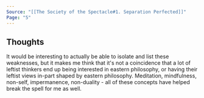 ```yaml
---
Source: "[[The Society of the Spectacle#1. Separation Perfected]]"
Page: "5"
---
```

## Thoughts
It would be interesting to actually be able to isolate and list these weaknesses, but it makes me think that it's not a coincidence that a lot of leftist thinkers end up being interested in eastern philosophy, or having their leftist views in-part shaped by eastern philosophy. Meditation, mindfulness, non-self, impermanence, non-duality - all of these concepts have helped break the spell for me as well. 